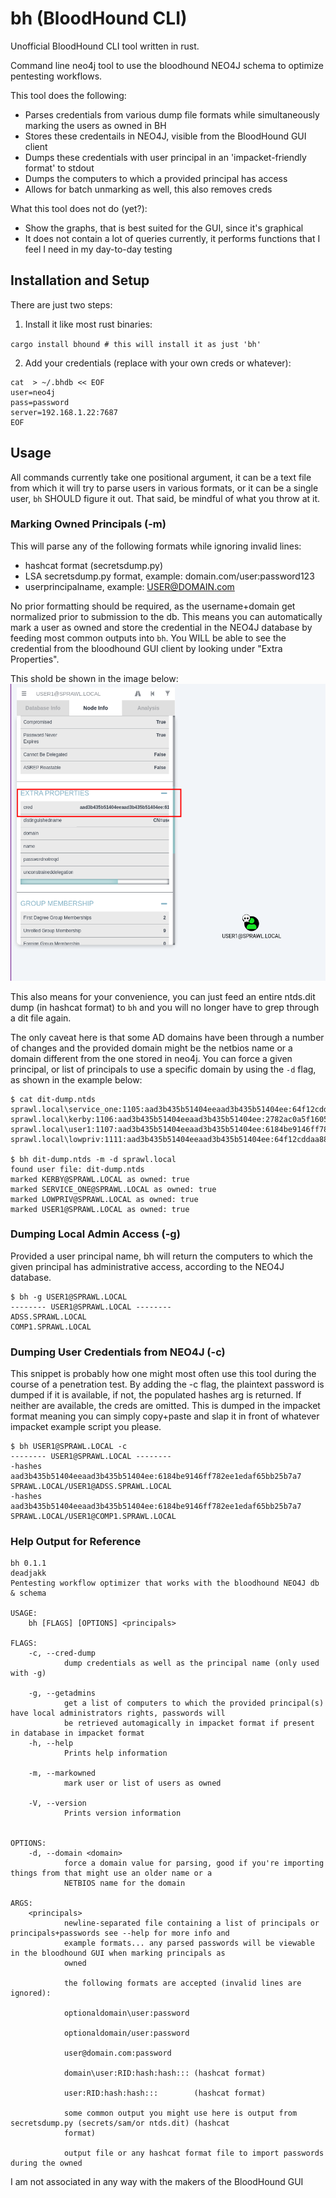 # bh (BloodHound CLI)

Unofficial BloodHound CLI tool written in rust.

Command line neo4j tool to use the bloodhound NEO4J schema to optimize
pentesting workflows. 

This tool does the following:   
- Parses credentials from various dump file formats while simultaneously marking the users as owned in BH
- Stores these credentails in NEO4J, visible from the BloodHound GUI client
- Dumps these credentials with user principal in an 'impacket-friendly format' to stdout
- Dumps the computers to which a provided principal has access
- Allows for batch unmarking as well, this also removes creds

What this tool does not do (yet?):  
- Show the graphs, that is best suited for the GUI, since it's graphical
- It does not contain a lot of queries currently, it performs functions that I feel I need in my day-to-day testing


## Installation and Setup

There are just two steps:  

1. Install it like most rust binaries:

`cargo install bhound # this will install it as just 'bh'` 

2. Add your credentials (replace with your own creds or whatever):

```
cat  > ~/.bhdb << EOF
user=neo4j
pass=password
server=192.168.1.22:7687
EOF
```

## Usage 

All commands currently take one positional argument, it can be a text file
from which it will try to parse users in various formats, or it can be a single
user, `bh` SHOULD figure it out. That said, be mindful of what you throw at it.

### Marking Owned Principals (-m)

This will parse any of the following formats while ignoring invalid lines:

- hashcat format (secretsdump.py) 
- LSA secretsdump.py format, example: domain.com/user:password123
- userprincipalname, example: USER@DOMAIN.com

No prior formatting should be required, as the username+domain get normalized
prior to submission to the db. This means you can automatically mark a user as
owned and store the credential in the NEO4J database 
by feeding most common outputs into `bh`. You WILL be able to see the credential
from the bloodhound GUI client by looking under "Extra Properties".

This shold be shown in the image below:  
![cred-from-bh-gui](pics/creds-from-bh-gui.png)

This also means for your convenience, you can just feed an entire ntds.dit dump
(in hashcat format) to `bh` and you will no longer have to grep through
a dit file again.

The only caveat here is that some AD domains have been through a number of changes
and the provided domain might be the netbios name or a domain different from the
one stored in neo4j. You can force a given principal, or list of principals to
use a specific domain by using the `-d` flag, as shown in the example below:

```
$ cat dit-dump.ntds
sprawl.local\service_one:1105:aad3b435b51404eeaad3b435b51404ee:64f12cddaa88057e06a81b54e73b949b:::
sprawl.local\kerby:1106:aad3b435b51404eeaad3b435b51404ee:2782ac0a5f160561f1e061bacf148f2e:::
sprawl.local\user1:1107:aad3b435b51404eeaad3b435b51404ee:6184be9146ff782ee1edaf65bb25b7a7:::
sprawl.local\lowpriv:1111:aad3b435b51404eeaad3b435b51404ee:64f12cddaa88057e06a81b54e73b949b:::

$ bh dit-dump.ntds -m -d sprawl.local
found user file: dit-dump.ntds
marked KERBY@SPRAWL.LOCAL as owned: true
marked SERVICE_ONE@SPRAWL.LOCAL as owned: true
marked LOWPRIV@SPRAWL.LOCAL as owned: true
marked USER1@SPRAWL.LOCAL as owned: true
```

### Dumping Local Admin Access (-g)

Provided a user principal name, bh will return the computers to which the
given principal has administrative access, according to the NEO4J database.


```
$ bh -g USER1@SPRAWL.LOCAL
-------- USER1@SPRAWL.LOCAL --------
ADSS.SPRAWL.LOCAL
COMP1.SPRAWL.LOCAL
```

### Dumping User Credentials from NEO4J (-c)

This snippet is probably how one might most often use this tool during the course
of a penetration test. By adding the -c flag, the plaintext password is dumped
if it is available, if not, the populated hashes arg is returned. If neither
are available, the creds are omitted.
This is dumped in the impacket format meaning you can simply copy+paste and slap
it in front of whatever impacket example script you please.

```
$ bh USER1@SPRAWL.LOCAL -c
-------- USER1@SPRAWL.LOCAL --------
-hashes aad3b435b51404eeaad3b435b51404ee:6184be9146ff782ee1edaf65bb25b7a7 SPRAWL.LOCAL/USER1@ADSS.SPRAWL.LOCAL
-hashes aad3b435b51404eeaad3b435b51404ee:6184be9146ff782ee1edaf65bb25b7a7 SPRAWL.LOCAL/USER1@COMP1.SPRAWL.LOCAL
```

### Help Output for Reference

```
bh 0.1.1
deadjakk
Pentesting workflow optimizer that works with the bloodhound NEO4J db & schema

USAGE:
    bh [FLAGS] [OPTIONS] <principals>

FLAGS:
    -c, --cred-dump
            dump credentials as well as the principal name (only used with -g)

    -g, --getadmins
            get a list of computers to which the provided principal(s) have local administrators rights, passwords will
            be retrieved automagically in impacket format if present in database in impacket format
    -h, --help
            Prints help information

    -m, --markowned
            mark user or list of users as owned

    -V, --version
            Prints version information


OPTIONS:
    -d, --domain <domain>
            force a domain value for parsing, good if you're importing things from that might use an older name or a
            NETBIOS name for the domain

ARGS:
    <principals>
            newline-separated file containing a list of principals or principals+passwords see --help for more info and
            example formats... any parsed passwords will be viewable in the bloodhound GUI when marking principals as
            owned

            the following formats are accepted (invalid lines are ignored):

            optionaldomain\user:password

            optionaldomain/user:password

            user@domain.com:password

            domain\user:RID:hash:hash::: (hashcat format)

            user:RID:hash:hash:::        (hashcat format)

            some common output you might use here is output from secretsdump.py (secrets/sam/or ntds.dit) (hashcat
            format)

            output file or any hashcat format file to import passwords during the owned
```

I am not associated in any way with the makers of the BloodHound GUI
